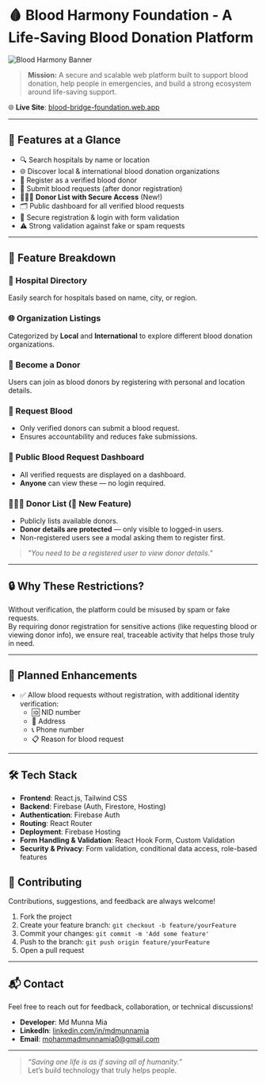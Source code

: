 # 🩸 Blood Harmony Foundation - A Life-Saving Blood Donation Platform

![Blood Harmony Banner](https://postimg.cc/XZFCD1mK)

> **Mission:** A secure and scalable web platform built to support blood donation, help people in emergencies, and build a strong ecosystem around life-saving support.

🌐 **Live Site**: [blood-bridge-foundation.web.app](https://blood-bridge-foundation.vercel.app/)

---

## 🚀 Features at a Glance

- 🔍 Search hospitals by name or location
- 🌐 Discover local & international blood donation organizations
- 🩷 Register as a verified blood donor
- 📝 Submit blood requests (after donor registration)
- 🧑‍🤝‍🧑 **Donor List with Secure Access** (New!)
- 🗂️ Public dashboard for all verified blood requests
- 🔐 Secure registration & login with form validation
- ⚠️ Strong validation against fake or spam requests

---

## 🧠 Feature Breakdown

### 🏥 Hospital Directory
Easily search for hospitals based on name, city, or region.

### 🌐 Organization Listings
Categorized by **Local** and **International** to explore different blood donation organizations.

### 🩷 Become a Donor
Users can join as blood donors by registering with personal and location details.

### 📝 Request Blood
- Only verified donors can submit a blood request.
- Ensures accountability and reduces fake submissions.

### 📢 Public Blood Request Dashboard
- All verified requests are displayed on a dashboard.
- **Anyone** can view these — no login required.

### 🧑‍🤝‍🧑 Donor List (🔐 New Feature)
- Publicly lists available donors.
- **Donor details are protected** — only visible to logged-in users.
- Non-registered users see a modal asking them to register first.

> _"You need to be a registered user to view donor details."_

---

## 🔒 Why These Restrictions?

Without verification, the platform could be misused by spam or fake requests.  
By requiring donor registration for sensitive actions (like requesting blood or viewing donor info), we ensure real, traceable activity that helps those truly in need.

---

## 🔮 Planned Enhancements

- ✅ Allow blood requests without registration, with additional identity verification:
  - 🆔 NID number  
  - 📍 Address  
  - 📞 Phone number  
  - 📋 Reason for blood request

---

## 🛠️ Tech Stack

- **Frontend**: React.js, Tailwind CSS
- **Backend**: Firebase (Auth, Firestore, Hosting)
- **Authentication**: Firebase Auth
- **Routing**: React Router
- **Deployment**: Firebase Hosting
- **Form Handling & Validation**: React Hook Form, Custom Validation
- **Security & Privacy**: Form validation, conditional data access, role-based features


## 🤝 Contributing

Contributions, suggestions, and feedback are always welcome!

1. Fork the project
2. Create your feature branch: `git checkout -b feature/yourFeature`
3. Commit your changes: `git commit -m 'Add some feature'`
4. Push to the branch: `git push origin feature/yourFeature`
5. Open a pull request

---

## 📬 Contact

Feel free to reach out for feedback, collaboration, or technical discussions!

- **Developer**: Md Munna Mia  
- **LinkedIn**: [linkedin.com/in/mdmunnamia](https://www.linkedin.com/in/md-munna-mia-340225219/)  
- **Email**: mohammadmunnamia0@gmail.com

---

> _“Saving one life is as if saving all of humanity.”_  
> Let’s build technology that truly helps people.

